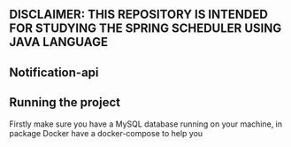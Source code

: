 ## DISCLAIMER: THIS REPOSITORY IS INTENDED FOR STUDYING THE SPRING SCHEDULER USING JAVA LANGUAGE


## Notification-api

## Running the project

Firstly make sure you have a MySQL database running on your machine, in package Docker have a docker-compose to help you
